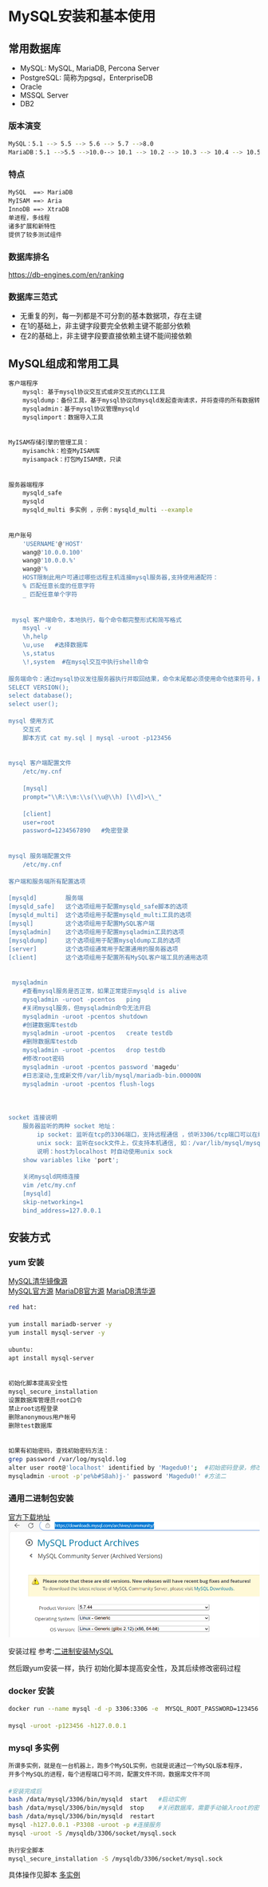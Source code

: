 # MySQL安装和基本使用

## 常用数据库
* MySQL: MySQL, MariaDB, Percona Server
* PostgreSQL: 简称为pgsql，EnterpriseDB
* Oracle
* MSSQL Server
* DB2

### 版本演变
```bash
MySQL：5.1 --> 5.5 --> 5.6 --> 5.7 -->8.0
MariaDB：5.1 -->5.5 -->10.0--> 10.1 --> 10.2 --> 10.3 --> 10.4 --> 10.5
```

### 特点
```bash
MySQL  ==> MariaDB
MyISAM ==> Aria 
InnoDB ==> XtraDB
单进程，多线程
诸多扩展和新特性    
提供了较多测试组件
```

###  数据库排名
https://db-engines.com/en/ranking


### 数据库三范式
* 无重复的列，每一列都是不可分割的基本数据项，存在主键
* 在1的基础上，非主键字段要完全依赖主键不能部分依赖
* 在2的基础上，非主键字段要直接依赖主键不能间接依赖


## MySQL组成和常用工具
```bash
客户端程序
    mysql: 基于mysql协议交互式或非交互式的CLI工具
    mysqldump：备份工具，基于mysql协议向mysqld发起查询请求，并将查得的所有数据转换成insert等写操作语句保存文本文件中
    mysqladmin：基于mysql协议管理mysqld
    mysqlimport：数据导入工具


MyISAM存储引擎的管理工具：
    myisamchk：检查MyISAM库
    myisampack：打包MyISAM表，只读


服务器端程序
    mysqld_safe
    mysqld
    mysqld_multi 多实例 ，示例：mysqld_multi --example


用户账号
    'USERNAME'@'HOST'
    wang@'10.0.0.100'
    wang@'10.0.0.%'
    wang@'%
    HOST限制此用户可通过哪些远程主机连接mysql服务器,支持使用通配符：
    % 匹配任意长度的任意字符
    _ 匹配任意单个字符


 mysql 客户端命令，本地执行，每个命令都完整形式和简写格式
    msyql -v
    \h,help
    \u,use   #选择数据库
    \s,status
    \!,system  #在mysql交互中执行shell命令

服务端命令：通过mysql协议发往服务器执行并取回结果，命令末尾都必须使用命令结束符号，默认为分号
SELECT VERSION();
select database();  
select user(); 

mysql 使用方式
    交互式
    脚本方式 cat my.sql | mysql -uroot -p123456


mysql 客户端配置文件
    /etc/my.cnf

    [mysql]
    prompt="\\R:\\m:\\s(\\u@\\h) [\\d]>\\_"
    
    [client]
    user=root
    password=1234567890   #免密登录


mysql 服务端配置文件
    /etc/my.cnf   

客户端和服务端所有配置选项

[mysqld]        服务端
[mysqld_safe]   这个选项组用于配置mysqld_safe脚本的选项
[mysqld_multi]  这个选项组用于配置mysqld_multi工具的选项
[mysql]         这个选项组用于配置MySQL客户端
[mysqladmin]    这个选项组用于配置mysqladmin工具的选项
[mysqldump]     这个选项组用于配置mysqldump工具的选项
[server]        这个选项组通常用于配置通用的服务器选项
[client]        这个选项组用于配置所有MySQL客户端工具的通用选项


 mysqladmin
    #查看mysql服务是否正常，如果正常提示mysqld is alive
    mysqladmin -uroot -pcentos   ping
    #关闭mysql服务，但mysqladmin命令无法开启
    mysqladmin -uroot -pcentos shutdown
    #创建数据库testdb
    mysqladmin -uroot -pcentos   create testdb 
    #删除数据库testdb
    mysqladmin -uroot -pcentos   drop testdb
    #修改root密码
    mysqladmin -uroot -pcentos password 'magedu'
    #日志滚动,生成新文件/var/lib/mysql/mariadb-bin.00000N
    mysqladmin -uroot -pcentos flush-logs



socket 连接说明
    服务器监听的两种 socket 地址：
        ip socket: 监听在tcp的3306端口，支持远程通信 ，侦听3306/tcp端口可以在绑定有一个或全部接口IP上
        unix sock: 监听在sock文件上，仅支持本机通信, 如：/var/lib/mysql/mysql.sock) 
        说明：host为localhost 时自动使用unix sock
    show variables like 'port';

    关闭mysqld网络连接
    vim /etc/my.cnf
    [mysqld]
    skip-networking=1
    bind_address=127.0.0.1

```


## 安装方式

### yum 安装
 [MySQL清华镜像源](https://mirrors.tuna.tsinghua.edu.cn/help/mysql/)  
[MySQL官方源](https://dev.mysql.com/downloads/repo/yum/)
[MariaDB官方源](https://mariadb.org/download/?t=repo-config)
[MariaDB清华源](https://mirrors.tuna.tsinghua.edu.cn/help/mariadb/)

```bash
red hat:

yum install mariadb-server -y 
yum install mysql-server -y

ubuntu:
apt install mysql-server


初始化脚本提高安全性
mysql_secure_installation
设置数据库管理员root口令
禁止root远程登录
删除anonymous用户帐号
删除test数据库


如果有初始密码，查找初始密码方法：
grep password /var/log/mysqld.log
alter user root@'localhost' identified by 'Magedu0!';  #初始密码登录，修改密码，需要mysql初始密码登录进去
mysqladmin -uroot -p'pe%b#S8ah)j-' password 'Magedu0!' #方法二
```

### 通用二进制包安装
[官方下载地址](https://downloads.mysql.com/archives/community/)
<img src="../../images/mysqldownlaod01.png">

安装过程 参考:[二进制安装MySQL](../Scripts/binary_mysql_install.sh)

然后跟yum安装一样，执行  初始化脚本提高安全性，及其后续修改密码过程

### docker 安装
```bash
docker run --name mysql -d -p 3306:3306 -e  MYSQL_ROOT_PASSWORD=123456 mysql:5.7.30

mysql -uroot -p123456 -h127.0.0.1
```


### mysql 多实例
```bash
所谓多实例，就是在一台机器上，跑多个MySQL实例，也就是说通过一个MySQL版本程序，
开多个MySQL的进程，每个进程端口号不同，配置文件不同，数据库文件不同

#安装完成后
bash /data/mysql/3306/bin/mysqld  start   #启动实例 
bash /data/mysql/3306/bin/mysqld  stop    #关闭数据库，需要手动输入root的密码，在脚本中已经配置了，见启动脚本
bash /data/mysql/3306/bin/mysqld  restart
mysql -h127.0.0.1 -P3308 -uroot -p #连接服务
mysql -uroot -S /mysqldb/3306/socket/mysql.sock

执行安全脚本
mysql_secure_installation -S /mysqldb/3306/socket/mysql.sock

```

具体操作见脚本 [多实例](../Scripts/multi_binary_mysql_install.sh)




